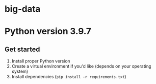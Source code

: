 # big-data

# Python version 3.9.7

## Get started

1. Install proper Python version
2. Create a virtual environment if you'd like (depends on your operating system)
3. Install dependencies (`pip install -r requirements.txt`)
